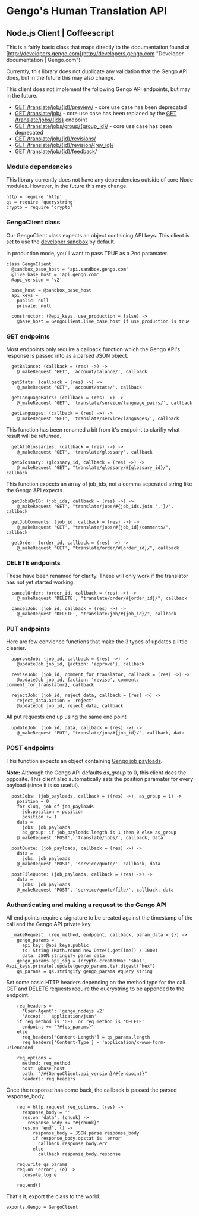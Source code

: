 # Gengo's Human Translation API 
## Node.js Client | Coffeescript

This is a fairly basic class that maps directly to the documentation found at [http://developers.gengo.com](http://developers.gengo.com "Developer documentation | Gengo.com").

Currently, this library does not duplicate any validation that the Gengo API does, but in the future this may also change.

This client does not implement the following Gengo API endpoints, but may in the future.

* [GET /translate/job/{id}/preview/](http://developers.gengo.com/v2/job/#preview-get "Developer documentation | Gengo.com") - core use case has been deprecated 
* [GET /translate/job/](http://developers.gengo.com/v2/job/#job-get "Developer documentation | Gengo.com")  - core use case has been replaced by the [GET /translate/jobs/{ids}](http://developers.gengo.com/v2/job/#jobs-by-id-get "Developer documentation | Gengo.com") endpoint 
* [GET /translate/jobs/group/{group_id}/](http://developers.gengo.com/v2/jobs/#job "Developer documentation | Gengo.com") - core use case has been deprecated
* [GET /translate/job/{id}/revisions/](http://developers.gengo.com/v2/job/#revisions-get "Developer documentation | Gengo.com")
* [GET /translate/job/{id}/revision/{rev_id}/](http://developers.gengo.com/v2/job/#revision-get "Developer documentation | Gengo.com")
* [GET /translate/job/{id}/feedback/](http://developers.gengo.com/v2/job/#feedback-get "Developer documentation | Gengo.com")

### Module dependencies

This library currently does not have any dependencies outside of core Node modules. However, in the future this may change.

    http = require 'http'
    qs = require 'querystring'
    crypto = require 'crypto'

### GengoClient class

Our GengoClient class expects an object containing API keys. This client is set to use the [developer sandbox](http://sandbox.gengo.com "Developer sandbox | Gengo.com") by default.

In production mode, you'll want to pass TRUE as a 2nd paramater.

    class GengoClient
      @sandbox_base_host = 'api.sandbox.gengo.com'
      @live_base_host = 'api.gengo.com'
      @api_version = 'v2'

      base_host = @sandbox_base_host
      api_keys =
        public: null
        private: null

      constructor: (@api_keys, use_production = false) ->
        @base_host = GengoClient.live_base_host if use_production is true

### GET endpoints

Most endpoints only require a callback function which the Gengo API's response is passed into as a parsed JSON object.

      getBalance: (callback = (res) ->) ->
        @_makeRequest 'GET', 'account/balance/', callback

      getStats: (callback = (res) ->) ->
        @_makeRequest 'GET', 'account/stats/', callback

      getLanguagePairs: (callback = (res) ->) ->
        @_makeRequest 'GET', 'translate/service/language_pairs/', callback

      getLanguages: (callback = (res) ->) ->
        @_makeRequest 'GET', 'translate/service/languages/', callback

This function has been renamed a bit from it's endpoint to clarifiy what result will be returned.

      getAllGlossaries: (callback = (res) ->) ->
        @_makeRequest 'GET', 'translate/glossary', callback

      getGlossary: (glossary_id, callback = (res) ->) ->
        @_makeRequest 'GET', "translate/glossary/#{glossary_id}/", callback

This function expects an array of job_ids, not a comma seperated string like the Gengo API expects. 

      getJobsByID: (job_ids, callback = (res) ->) ->
        @_makeRequest 'GET', "translate/jobs/#{job_ids.join ','}/", callback

      getJobComments: (job_id, callback = (res) ->) ->
        @_makeRequest 'GET', "translate/jobs/#{job_id}/comments/", callback

      getOrder: (order_id, callback = (res) ->) ->
        @_makeRequest 'GET', "translate/order/#{order_id}/", callback

### DELETE endpoints

These have been renamed for clarity.
These will only work if the translator has not yet started working.

      cancelOrder: (order_id, callback = (res) ->) ->
        @_makeRequest 'DELETE', "translate/order/#{order_id}/", callback

      cancelJob: (job_id, callback = (res) ->) ->
        @_makeRequest 'DELETE', "translate/job/#{job_id}/", callback

### PUT endpoints

Here are few convience functions that make the 3 types of updates a little clearier.

      approveJob: (job_id, callback = (res) ->) ->
        @updateJob job_id, {action: 'approve'}, callback

      reviseJob: (job_id, comment_for_translator, callback = (res) ->) ->
        @updateJob job_id, {action: 'revise', comment: comment_for_translator}, callback

      rejectJob: (job_id, reject_data, callback = (res) ->) ->
        reject_data.action = 'reject'
        @updateJob job_id, reject_data, callback

All put requests end up using the same end point

      updateJob: (job_id, data, callback = (res) ->) ->
        @_makeRequest 'PUT', "translate/job/#{job_id}/", callback, data

### POST endpoints

This function expects an object containing [Gengo job payloads](http://developers.gengo.com/v2/payloads/#job-payload---for-submissions "Developer documentation | Payloads | Gengo.com"). 

**Note:** Although the Gengo API defaults _as_group_ to 0, this client does the opposite. This client also automatically sets the position paramater for every payload (since it is so useful).

      postJobs: (job_payloads, callback = ((res) ->), as_group = 1) ->
        position = 0
        for slug, job of job_payloads
          job.position = position
          position += 1
        data =
          jobs: job_payloads
          as_group: if job_payloads.length is 1 then 0 else as_group
        @_makeRequest 'POST', 'translate/jobs/', callback, data

      postQuote: (job_payloads, callback = (res) ->) ->
        data =
          jobs: job_payloads
        @_makeRequest 'POST', 'service/quote/', callback, data

      postFileQuote: (job_payloads, callback = (res) ->) ->
        data =
          jobs: job_payloads
        @_makeRequest 'POST', 'service/quote/file/', callback, data

### Authenticating and making a request to the Gengo API
All end points require a signature to be created against the timestamp of the call and the Gengo API private key.

      _makeRequest: (req_method, endpoint, callback, param_data = {}) ->
        gengo_params =
          api_key: @api_keys.public
          ts: String (Math.round new Date().getTime() / 1000)
          data: JSON.stringify param_data
        gengo_params.api_sig = (crypto.createHmac 'sha1', @api_keys.private).update(gengo_params.ts).digest("hex")
        qs_params = qs.stringify gengo_params #query string

Set some basic HTTP headers depending on the method type for the call. GET and DELETE requests require the querystring to be appended to the endpoint. 

        req_headers =
          'User-Agent': 'gengo_nodejs v2'
          'Accept': 'application/json'
        if req_method is 'GET' or req_method is 'DELETE'
          endpoint += "?#{qs_params}"
        else
          req_headers['Content-Length'] = qs_params.length
          req_headers['Content-Type'] = 'application/x-www-form-urlencoded'

        req_options =
          method: req_method
          host: @base_host
          path: "/#{GengoClient.api_version}/#{endpoint}"
          headers: req_headers

Once the response has come back, the callback is passed the parsed response_body.
        
        req = http.request req_options, (res) ->
          response_body = ''
          res.on 'data', (chunk) ->
            response_body += "#{chunk}"
          res.on 'end', () ->
              response_body = JSON.parse response_body
              if response_body.opstat is 'error'
                callback response_body.err
              else
                callback response_body.response

        req.write qs_params
        req.on 'error', (e) ->
          console.log e

        req.end()

That's it, export the class to the world.

    exports.Gengo = GengoClient